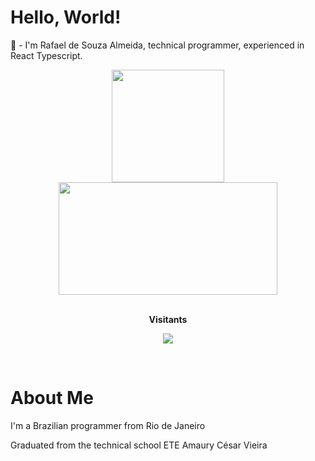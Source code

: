 <h1>Hello, World!</h1>

🎯 - I'm Rafael de Souza Almeida, technical programmer, experienced in React Typescript.

<div align="center">
<a href="https://github.com/anuraghazra/github-readme-stats">
  <img height=180 align="center" src="https://github-readme-stats.vercel.app/api?username=RafaelAlmeid00&theme=github_dark" />
  </a>
  <a href="https://github.com/anuraghazra/github-readme-stats">
  <img height=180 width=350 align="center" src="https://github-readme-stats.vercel.app/api/top-langs/?username=RafaelAlmeid00&theme=github_dark&layout=compact" />
 </a>
</div>

<div align="center">
  <br><p align="centre"><b>Visitants</b></p>  
  <p align="center"><img align="center" src="https://profile-counter.glitch.me/{RafaelAlmeid00}/count.svg" /></p> 
  <br>
  </div>

<h1>About Me</h1>

I'm a Brazilian programmer from Rio de Janeiro

Graduated from the technical school ETE Amaury César Vieira
